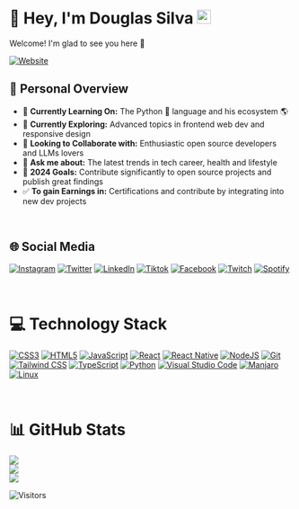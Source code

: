 # 🚀 Hey, I'm Douglas Silva <img src="https://media.giphy.com/media/hvRJCLFzcasrR4ia7z/giphy.gif" width="25px">

Welcome! I'm glad to see you here 💜
  
[![Website](https://img.shields.io/badge/ONE%20student-Rocketseat-%238c3691?style=for-the-badge&logo=biolink&logoColor=white)](https://app.rocketseat.com.br/me/douglasilvadev)

## 🌟 Personal Overview

* 🔭 **Currently Learning On:** The Python 🐍 language and his ecosystem 🌎
* 🌱 **Currently Exploring:** Advanced topics in frontend web dev and responsive design
* 🤝 **Looking to Collaborate with:** Enthusiastic open source developers and LLMs lovers
* 💬 **Ask me about:** The latest trends in tech career, health and lifestyle
* 🥅 **2024 Goals:** Contribute significantly to open source projects and publish great findings
* ✅ **To gain Earnings in:** Certifications and contribute by integrating into new dev projects

<br>

## 🌐 Social Media

[![Instagram](https://img.shields.io/badge/Instagram-E4405F?style=for-the-badge&logo=instagram&logoColor=white)](https://instagram.com/douglasilvax) [![Twitter](https://img.shields.io/badge/Twitter-1DA1F2?style=for-the-badge&logo=twitter&logoColor=white)](https://twitter.com/douglasilvax) [![LinkedIn](https://img.shields.io/badge/LinkedIn-0077B5?style=for-the-badge&logo=linkedin&logoColor=white)](https://linkedin.com/in/douglasilva) [![Tiktok](https://img.shields.io/badge/TikTok-000000?style=for-the-badge&logo=tiktok&logoColor=white)](https://www.tiktok.com/@douglasilva.eu) [![Facebook](https://img.shields.io/badge/Facebook-1877F2?style=for-the-badge&logo=facebook&logoColor=white)](https://facebook.com/douglasilvax) [![Twitch](https://img.shields.io/badge/Twitch-9146FF?style=for-the-badge&logo=twitch&logoColor=white)](https://twitch.tv/DougSilva) [![Spotify](https://img.shields.io/badge/Spotify-1ED760?&style=for-the-badge&logo=spotify&logoColor=white)](https://open.spotify.com/user/dougsilvae)

<br>

# 💻 Technology Stack

[![CSS3](https://img.shields.io/badge/css3-%231572B6.svg?style=for-the-badge&logo=css3&logoColor=white)](https://www.w3schools.com/css/default.asp)
[![HTML5](https://img.shields.io/badge/html5-%23E34F26.svg?style=for-the-badge&logo=html5&logoColor=white)](https://www.w3schools.com/html/default.asp)
[![JavaScript](https://img.shields.io/badge/javascript-%23323330.svg?style=for-the-badge&logo=javascript&logoColor=%23F7DF1E)](https://www.w3schools.com/js/default.asp)
[![React](https://img.shields.io/badge/react-%2361DAFB.svg?style=for-the-badge&logo=react&logoColor=white)](https://react.dev/)
[![React Native](https://img.shields.io/badge/react%20native-%2302569B.svg?style=for-the-badge&logo=react&logoColor=white)](https://reactnative.dev/)
[![NodeJS](https://img.shields.io/badge/node.js-%2343853D.svg?style=for-the-badge&logo=node.js&logoColor=white)](https://nodejs.org/en/)
[![Git](https://img.shields.io/badge/git-%23F05032.svg?style=for-the-badge&logo=git&logoColor=white)](https://git-scm.com/)
[![Tailwind CSS](https://img.shields.io/badge/tailwindcss-%2338B2AC.svg?style=for-the-badge&logo=tailwind-css&logoColor=white)](https://tailwindcss.com/)
[![TypeScript](https://img.shields.io/badge/typescript-%23007ACC.svg?style=for-the-badge&logo=typescript&logoColor=white)](https://www.typescriptlang.org/)
[![Python](https://img.shields.io/badge/Python-3776AB?style=for-the-badge&logo=python&logoColor=white)](https://www.python.org/)
[![Visual Studio Code](https://img.shields.io/badge/visual%20studio%20code-%23007ACC.svg?style=for-the-badge&logo=visual-studio-code&logoColor=white)](https://code.visualstudio.com/)
[![Manjaro](https://img.shields.io/badge/manjaro-%2335BF5C.svg?style=for-the-badge&logo=manjaro&logoColor=white)](https://manjaro.org/)
[![Linux](https://img.shields.io/badge/Linux-FCC624?style=for-the-badge&logo=linux&logoColor=black)](https://www.linux.com/)

<br>

# 📊 GitHub Stats

[![](https://github-readme-stats.vercel.app/api?username=douglasilvadev&theme=dracula&hide_border=true&include_all_commits=false&count_private=false)<br/>
![](https://github-readme-streak-stats.herokuapp.com/?user=douglasilvadev&theme=dracula&hide_border=true)<br/>
![](https://github-readme-stats.vercel.app/api/top-langs/?username=douglasilvadev&theme=dracula&hide_border=true&include_all_commits=false&count_private=false&layout=compact)](https://github.com/anuraghazra/github-readme-stats)

![Visitors](https://komarev.com/ghpvc/?username=douglasilvadev&color=8234e9)
